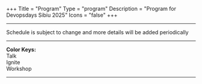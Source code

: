 +++
Title = "Program"
Type = "program"
Description = "Program for Devopsdays Sibiu 2025"
Icons = "false"
+++

<div class = "row">
  <div class = "col">
    <hr />
    Schedule is subject to change and more details will be added periodically
    <hr />
  </div>
</div>
<div class="row">
    <div class="col-lg-2 col-md-2"><b>Color Keys:</b></div>
    <div class="col-lg-2 col-md-2 program-element program-talk">Talk</div>
    <!-- <div class="col-lg-2 col-md-2 program-element program-workshop">Workshop</div> -->
    <div class="col-lg-2 col-md-2 program-element program-ignite">Ignite</div>
    <div class="col-lg-2 col-md-2 program-element program-open-space style="background-color:#ffb566>Workshop</div>
</div>

<hr />
